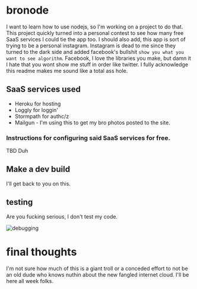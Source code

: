# bronode
I want to learn how to use nodejs, so I'm working on a project to do that. 
This project quickly turned into a personal contest to see how many free 
SaaS services I could tie the app too. I should also add, this app is 
sort of trying to be a personal instagram. Instagram is dead to me since 
they turned to the dark side and added facebook's bullshit 
```show you what you want to see algorithm```. Facebook, I love the libraries 
you make, but damn it I hate that you wont show me stuff in order like twitter.
I fully acknowledge this readme makes me sound like a total ass hole.

## SaaS services used
- Heroku for hosting
- Loggly for loggin'
- Stormpath for authc/z
- Mailgun - I'm using this to get my bro photos posted to the site.

### Instructions for configuring said SaaS services for free.
TBD Duh

## Make a dev build
I'll get back to you on this.

## testing
Are you fucking serious, I don't test my code.

![debugging](https://cdn.meme.am/instances/500x/67501423.jpg)

# final thoughts
I'm not sure how much of this is a giant troll or a conceded effort to not be an 
old dude who knows nuthin about the new fangled internet cloud. I'll be here all 
week folks.